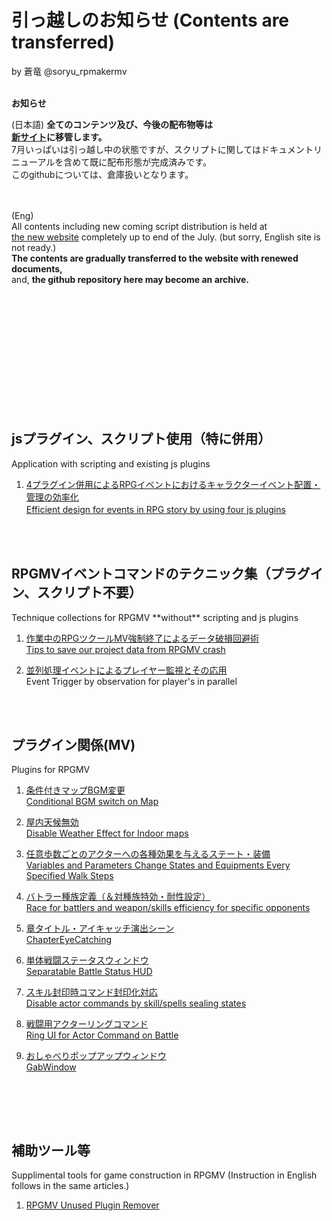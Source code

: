 # 引っ越しのお知らせ (Contents are transferred)

by 蒼竜 @soryu_rpmakermv    
<br>


**お知らせ** <br>

(日本語)
**全てのコンテンツ及び、今後の配布物等は**<br>
**[新サイト](http://dragonflare.dip.jp/dcave/)に移管します。**<br>
7月いっぱいは引っ越し中の状態ですが、スクリプトに関してはドキュメントリニューアルを含めて既に配布形態が完成済みです。<br>
このgithubについては、倉庫扱いとなります。<br><br><br>

(Eng)<br>
All contents including new coming script distribution is held at <br>
[the new website](http://dragonflare.dip.jp/dcave/) completely up to end of the July. (but sorry, English site is not ready.) <br>
**The contents are gradually transferred to the website with renewed documents,** <br>
and, **the github repository here may become an archive.**


<br><br><br><br><br><br><br><br><br><br><br>



                   
<h2 id="tag1">jsプラグイン、スクリプト使用（特に併用）</h2>
Application with scripting and existing js plugins

<br>

1. [4プラグイン併用によるRPGイベントにおけるキャラクターイベント配置・管理の効率化](https://github.com/soryu-rmv/rmv_tech01)     
[Efficient design for events in RPG story by using four js plugins](https://github.com/soryu-rmv/rmv_tech01/blob/master/en.md)　    


<br><br>

<h2 id="tag2">RPGMVイベントコマンドのテクニック集（プラグイン、スクリプト不要）</h2>    
Technique collections for RPGMV **without** scripting and js plugins   

<br>

1. [作業中のRPGツクールMV強制終了によるデータ破損回避術](https://github.com/soryu-rmv/rpgmv_crash)     
   [Tips to save our project data from RPGMV crash](https://github.com/soryu-rmv/rpgmv_crash/blob/master/en.md)    
   

2. [並列処理イベントによるプレイヤー監視とその応用](https://github.com/soryu-rmv/rpgmv_parallel)     
   Event Trigger by observation for player's in parallel   




<br><br>

<h2 id="tag3">プラグイン関係(MV)</h2>   
Plugins for RPGMV      
      
<br>

1. [条件付きマップBGM変更](https://github.com/soryu-rmv/MapBGM_EventSwitch)    
   [Conditional BGM switch on Map](https://github.com/soryu-rmv/MapBGM_EventSwitch/blob/master/en.md)   
   
2. [屋内天候無効](https://github.com/soryu-rmv/Outdoor_Weather)    
   [Disable Weather Effect for Indoor maps](https://github.com/soryu-rmv/Outdoor_Weather/blob/master/en.md)   
   
3. [任意歩数ごとのアクターへの各種効果を与えるステート・装備](https://github.com/soryu-rmv/ParameterEffectsByWalk)   
   [Variables and Parameters Change States and Equipments Every Specified Walk Steps](https://github.com/soryu-rmv/ParameterEffectsByWalk/blob/master/en.md)   

4. [バトラー種族定義（＆対種族特効・耐性設定）](https://github.com/soryu-rmv/race4battler) <br>
   [Race for battlers and weapon/skills efficiency for specific opponents](https://github.com/soryu-rmv/race4battler/blob/master/en.md)

5. [章タイトル・アイキャッチ演出シーン](https://github.com/soryu-rmv/ChapterTitleScene) <br>
   [ChapterEyeCatching](https://github.com/soryu-rmv/ChapterTitleScene/blob/master/en.md) <br>

6. [単体戦闘ステータスウィンドウ](https://github.com/soryu-rmv/BattleStatusHUD) <br>
   [Separatable Battle Status HUD](https://github.com/soryu-rmv/BattleStatusHUD/blob/master/en.md) <br>
   
7. [スキル封印時コマンド封印化対応](https://github.com/soryu-rmv/IsEnabled_SkillTypes/tree/master)  <br>
   [Disable actor commands by skill/spells sealing states](https://github.com/soryu-rmv/IsEnabled_SkillTypes/blob/master/en.md)   <br>

8. [戦闘用アクターリングコマンド](https://github.com/soryu-rmv/BattleRingCommands)  <br>
   [Ring UI for Actor Command on Battle](https://github.com/soryu-rmv/BattleRingCommands/blob/master/en.md)  <br>
   
9. [おしゃべりポップアップウィンドウ](https://github.com/soryu-rmv/GabWindow)  <br>
   [GabWindow](https://github.com/soryu-rmv/GabWindow/blob/master/en.md)  <br>
     
   
   
<br>


<br><br>

<h2 id="tag4">補助ツール等</h2>   
Supplimental tools for game construction in RPGMV (Instruction in English follows in the same articles.)     

<br>


1. [RPGMV Unused Plugin Remover](https://github.com/soryu-rmv/RUPR)
 
